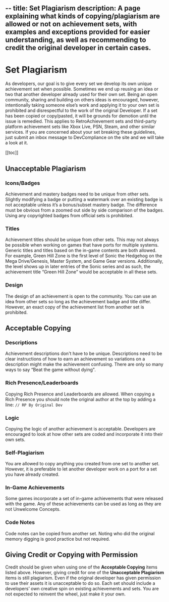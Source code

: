 --
title: Set Plagiarism
description: A page explaining what kinds of copying/plagiarism are allowed or not on achievement sets, with examples and exceptions provided for easier understanding, as well as recommending to credit the original developer in certain cases.
---

# Set Plagiarism

As developers, our goal is to give every set we develop its own unique achievement set when possible. Sometimes we end up reusing an idea or two that another developer already used for their own set. Being an open community, sharing and building on others ideas is encouraged, however, intentionally taking someone else’s work and applying it to your own set is prohibited and disrespectful to the work of the original Developer. If a set has been copied or copy/pasted, it will be grounds for demotion until the issue is remedied. This applies to RetroAchievement sets and third-party platform achievement sets like Xbox Live, PSN, Steam, and other similar services. If you are concerned about your set breaking these guidelines, just submit an inbox message to DevCompliance on the site and we will take a look at it.

[[toc]]

## Unacceptable Plagiarism

### Icons/Badges

Achievement and mastery badges need to be unique from other sets. Slightly modifying a badge or putting a watermark over an existing badge is not acceptable unless it’s a bonus/subset mastery badge. The difference must be obvious from a zoomed out side by side comparison of the badges. Using any copyrighted badges from official sets is prohibited.

### Titles

Achievement titles should be unique from other sets. This may not always be possible when working on games that have ports for multiple systems. Generic titles and titles based on the in-game contents are both allowed. For example, Green Hill Zone is the first level of Sonic the Hedgehog on the Mega Drive/Genesis, Master System, and Game Gear versions. Additionally, the level shows up in later entries of the Sonic series and as such, the achievement title “Green Hill Zone” would be acceptable in all these sets.

### Design

The design of an achievement is open to the community. You can use an idea from other sets so long as the achievement badge and title differ. However, an exact copy of the achievement list from another set is prohibited.

## Acceptable Copying

### Descriptions

Achievement descriptions don't have to be unique. Descriptions need to be clear instructions of how to earn an achievement so variations on a description might make the achievement confusing. There are only so many ways to say “Beat the game without dying".

### Rich Presence/Leaderboards

Copying Rich Presence and Leaderboards are allowed. When copying a Rich Presence you should note the original author at the top by adding a line:
`// RP By Original Dev`

### Logic

Copying the logic of another achievement is acceptable. Developers are encouraged to look at how other sets are coded and incorporate it into their own sets.

### Self-Plagiarism

You are allowed to copy anything you created from one set to another set. However, it is preferable to let another developer work on a port for a set you have already created.

### In-Game Achievements

Some games incorporate a set of in-game achievements that were released with the game. Any of these achievements can be used as long as they are not Unwelcome Concepts.

### Code Notes

Code notes can be copied from another set. Noting who did the original memory digging is good practice but not required.

## Giving Credit or Copying with Permission

Credit should be given when using one of the **Acceptable Copying** items listed above. However, giving credit for one of the **Unacceptable Plagiarism** items is still plagiarism. Even if the original developer has given permission to use their assets it is unacceptable to do so. Each set should include a developers’ own creative spin on existing achievements and sets. You are not expected to reinvent the wheel, just make it your own.
